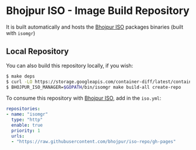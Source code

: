 # Bhojpur ISO - Image Build Repository

It is built automatically and hosts the [Bhojpur ISO](https://github.com/bhojpur/iso) packages binaries (built with `isomgr`)

## Local Repository

You can also build this repository locally, if you wish:

```sh
$ make deps
$ curl -LO https://storage.googleapis.com/container-diff/latest/container-diff-linux-amd64 && chmod +x container-diff-linux-amd64 && sudo mv container-diff-linux-amd64 /usr/local/bin/container-diff
$ BHOJPUR_ISO_MANAGER=$GOPATH/bin/isomgr make build-all create-repo
```
To consume this repository with [Bhojpur ISO](https://github.com/bhojpur/iso), add in the `iso.yml`:

```yaml
repositories:
- name: "isomgr"
  type: "http"
  enable: true
  priority: 1
  urls:
  - "https://raw.githubusercontent.com/bhojpur/iso-repo/gh-pages"
```
